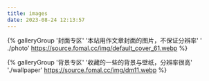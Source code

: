 ```yaml
---
title: images
date: 2023-08-24 12:13:57
---
```



<div class="gallery-group-main">

{% galleryGroup '封面专区' '本站用作文章封面的图片，不保证分辨率' '
./photo' https://source.fomal.cc/img/default_cover_61.webp %}

{% galleryGroup '背景专区' '收藏的一些的背景与壁纸，分辨率很高' './wallpaper' https://source.fomal.cc/img/dm11.webp %}
</div>
